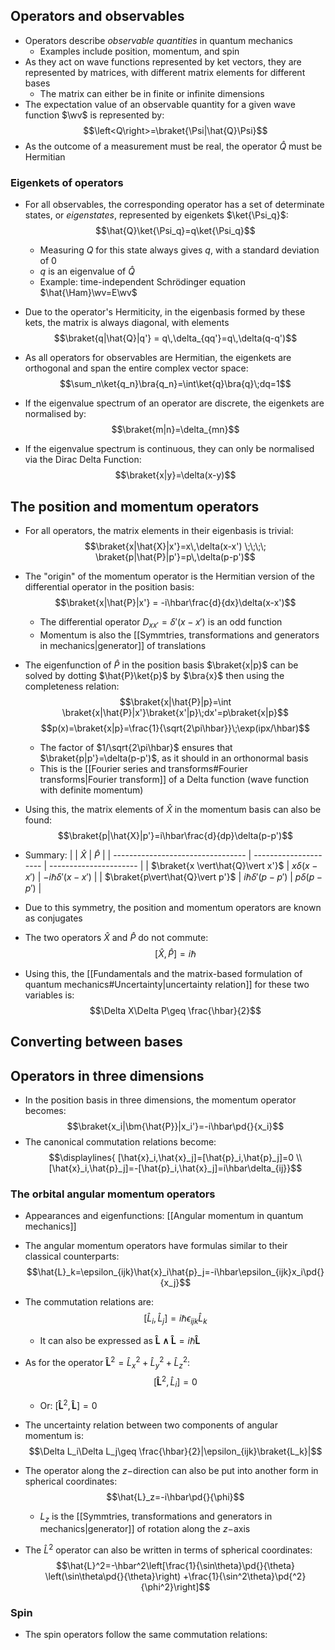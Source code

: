 ## Operators and observables
- Operators describe _observable quantities_ in quantum mechanics
	- Examples include position, momentum, and spin
- As they act on wave functions represented by ket vectors, they are represented by matrices, with different matrix elements for different bases
	- The matrix can either be in finite or infinite dimensions
- The expectation value of an observable quantity for a given wave function $\wv$ is represented by:
$$\left<Q\right>=\braket{\Psi|\hat{Q}\Psi}$$
- As the outcome of a measurement must be real, the operator $\hat{Q}$ must be Hermitian

### Eigenkets of operators
- For all observables, the corresponding operator has a set of determinate states, or _eigenstates_, represented by eigenkets $\ket{\Psi_q}$:
$$\hat{Q}\ket{\Psi_q}=q\ket{\Psi_q}$$
	- Measuring $Q$ for this state always gives $q$, with a standard deviation of 0
	- $q$ is an eigenvalue of $\hat{Q}$
	- Example: time-independent Schrödinger equation $\hat{\Ham}\wv=E\wv$
- Due to the operator's Hermiticity, in the eigenbasis formed by these kets, the matrix is always diagonal, with elements
$$\braket{q|\hat{Q}|q'} = q\,\delta_{qq'}=q\,\delta(q-q')$$

- As all operators for observables are Hermitian, the eigenkets are orthogonal and span the entire complex vector space:
$$\sum_n\ket{q_n}\bra{q_n}=\int\ket{q}\bra{q}\;dq=1$$
- If the eigenvalue spectrum of an operator are discrete, the eigenkets are normalised by:
$$\braket{m|n}=\delta_{mn}$$
- If the eigenvalue spectrum is continuous, they can only be normalised via the Dirac Delta Function:
$$\braket{x|y}=\delta(x-y)$$

## The position and momentum operators
- For all operators, the matrix elements in their eigenbasis is trivial:
$$\braket{x|\hat{X}|x'}=x\,\delta(x-x') \;\;\;\; \braket{p|\hat{P}|p'}=p\,\delta(p-p')$$
- The "origin" of the momentum operator is the Hermitian version of the differential operator in the position basis:
$$\braket{x|\hat{P}|x'} = -i\hbar\frac{d}{dx}\delta(x-x')$$
	- The differential operator $D_{xx'}=\delta'(x-x')$ is an odd function
	- Momentum is also the [[Symmtries, transformations and generators in mechanics|generator]] of translations
- The eigenfunction of $\hat{P}$ in the position basis $\braket{x|p}$ can be solved by dotting $\hat{P}\ket{p}$ by $\bra{x}$ then using the completeness relation:
$$\braket{x|\hat{P}|p}=\int \braket{x|\hat{P}|x'}\braket{x'|p}\;dx'=p\braket{x|p}$$
$$p(x)=\braket{x|p}=\frac{1}{\sqrt{2\pi\hbar}}\;\exp(ipx/\hbar)$$
	- The factor of $1/\sqrt{2\pi\hbar}$ ensures that $\braket{p|p'}=\delta(p-p')$, as it should in an orthonormal basis
	- This is the [[Fourier series and transforms#Fourier transforms|Fourier transform]] of a Delta function (wave function with definite momentum)
- Using this, the matrix elements of $\hat{X}$ in the momentum basis can also be found:
$$\braket{p|\hat{X}|p'}=i\hbar\frac{d}{dp}\delta(p-p')$$
- Summary:
|                                   | $\hat{X}$             | $\hat{P}$              |
| --------------------------------- | --------------------- | ---------------------- |
| $\braket{x \vert\hat{Q}\vert x'}$ | $x\delta(x-x')$       | $-i\hbar\delta'(x-x')$ |
| $\braket{p\vert\hat{Q}\vert p'}$  | $i\hbar\delta'(p-p')$ | $p\delta(p-p')$        |

- Due to this symmetry, the position and momentum operators are known as conjugates
- The two operators $\hat{X}$ and $\hat{P}$ do not commute:
$$[\hat{X},\hat{P}]=i\hbar$$

- Using this, the [[Fundamentals and the matrix-based formulation of quantum mechanics#Uncertainty|uncertainty relation]] for these two variables is:
$$\Delta X\Delta P\geq \frac{\hbar}{2}$$
## Converting between bases


## Operators in three dimensions
- In the position basis in three dimensions, the momentum operator becomes:
$$\braket{x_i|\bm{\hat{P}}|x_i'}=-i\hbar\pd{}{x_i}$$
- The canonical commutation relations become:
$$\displaylines{ [\hat{x}_i,\hat{x}_j]=[\hat{p}_i,\hat{p}_j]=0 \\ [\hat{x}_i,\hat{p}_j]=-[\hat{p}_i,\hat{x}_j]=i\hbar\delta_{ij}}$$
### The orbital angular momentum operators
- Appearances and eigenfunctions: [[Angular momentum in quantum mechanics]]

- The angular momentum operators have formulas similar to their classical counterparts:
$$\hat{L}_k=\epsilon_{ijk}\hat{x}_i\hat{p}_j=-i\hbar\epsilon_{ijk}x_i\pd{}{x_j}$$
- The commutation relations are:
$$[\hat{L}_i,\hat{L}_j]=i\hbar\epsilon_{ijk}\hat{L}_k$$
	- It can also be expressed as $\bm{\hat{L}\wedge\hat{L}}=i\hbar\bm{\hat{L}}$
- As for the operator $\bm{\hat{L}}^2=\hat{L}_x^2+\hat{L}_y^2+\hat{L}_z^2$:
$$[\bm{\hat{L}}^2,\hat{L}_i]=0$$
	- Or: $[\bm{\hat{L}}^2,\bm{\hat{L}}]=0$
- The uncertainty relation between two components of angular momentum is:
$$\Delta L_i\Delta L_j\geq \frac{\hbar}{2}|\epsilon_{ijk}\braket{L_k}|$$
- The operator along the $z-$direction can also be put into another form in spherical coordinates:
$$\hat{L}_z=-i\hbar\pd{}{\phi}$$
	- $L_z$ is the [[Symmtries, transformations and generators in mechanics|generator]] of rotation along the $z-$axis

- The $\hat{L}^2$ operator can also be written in terms of spherical coordinates:
$$\hat{L}^2=-\hbar^2\left[\frac{1}{\sin\theta}\pd{}{\theta} \left(\sin\theta\pd{}{\theta}\right) +\frac{1}{\sin^2\theta}\pd{^2}{\phi^2}\right]$$
### Spin
- The spin operators follow the same commutation relations:
